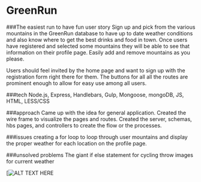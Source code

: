 # GreenRun

###The easiest run to have fun
user story
Sign up and pick from the various mountains in the GreenRun database to have up to date weather conditions and also know where to get the best drinks and food in town. Once users have registered and selected some mountains they will be able to see that information on their profile page. Easily add and remove mountains as you please.


Users should feel invited by the home page and want to sign up with the registration form right there for them. The buttons for all all the routes are prominent enough to allow for easy use among all users.

###tech
Node.js, Express, Handlebars, Gulp, Mongoose, mongoDB, JS, HTML, LESS/CSS

###approach
Came up with the idea for general application. Created the wire frame to visualize the pages and routes.  Created the server, schemas, hbs pages, and controllers to create the flow or the processes. 


###issues
creating a for loop to loop through user mountains and display the proper weather for each location on the profile page.

###unsolved problems
The giant if else statement for cycling throw images for current weather


[![ALT TEXT HERE]('./wireframe/wireframe.png')